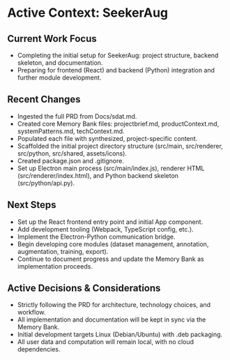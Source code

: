 # Active Context: SeekerAug

## Current Work Focus

- Completing the initial setup for SeekerAug: project structure, backend skeleton, and documentation.
- Preparing for frontend (React) and backend (Python) integration and further module development.

## Recent Changes

- Ingested the full PRD from Docs/sdat.md.
- Created core Memory Bank files: projectbrief.md, productContext.md, systemPatterns.md, techContext.md.
- Populated each file with synthesized, project-specific content.
- Scaffolded the initial project directory structure (src/main, src/renderer, src/python, src/shared, assets/icons).
- Created package.json and .gitignore.
- Set up Electron main process (src/main/index.js), renderer HTML (src/renderer/index.html), and Python backend skeleton (src/python/api.py).

## Next Steps

- Set up the React frontend entry point and initial App component.
- Add development tooling (Webpack, TypeScript config, etc.).
- Implement the Electron-Python communication bridge.
- Begin developing core modules (dataset management, annotation, augmentation, training, export).
- Continue to document progress and update the Memory Bank as implementation proceeds.

## Active Decisions & Considerations

- Strictly following the PRD for architecture, technology choices, and workflow.
- All implementation and documentation will be kept in sync via the Memory Bank.
- Initial development targets Linux (Debian/Ubuntu) with .deb packaging.
- All user data and computation will remain local, with no cloud dependencies.
